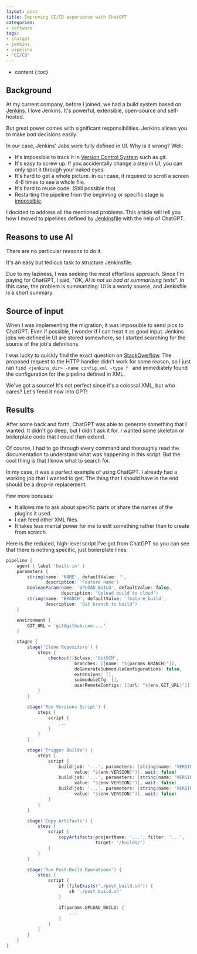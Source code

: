 ```yaml
---
layout: post
title: Improving CI/CD experience with ChatGPT
categories:
- software
tags:
- chatgpt
- jenkins
- pipeline
- "CI/CD"
---
```



* content
{:toc}

## Background

At my current company, before I joined, we had a build system based on [Jenkins](https://en.wikipedia.org/wiki/Jenkins_(software)).
I love Jenkins. It's powerful, extensible, open-source and self-hosted.

But great power comes with significant responsibilities. Jenkins allows you to make _bad_ decisions easily.

In our case, Jenkins' Jobs were fully defined in UI. Why is it wrong? Well:

* It's impossible to track it in [Version Control System](https://en.wikipedia.org/wiki/Version_control) such as git.
* It's easy to screw up. If you accidentally change a step in UI, you can only spot it through your naked eyes.
* It's hard to get a whole picture. In our case, it required to scroll a screen 4-6 times to see a whole file.
* It's hard to reuse code. (Still possible tho)
* Restarting the pipeline from the beginning or specific stage is [impossible](https://issues.jenkins.io/browse/JENKINS-45455).

I decided to address all the mentioned problems.
This article will tell you how I moved to pipelines defined by [Jenkinsfile](https://www.jenkins.io/doc/book/pipeline/jenkinsfile/) with the help of ChatGPT.

## Reasons to use AI

There are no particular reasons to do it.

It's an easy but tedious task to structure Jenkinsfile.

Due to my laziness, I was seeking the most effortless approach. Since I'm paying for ChatGPT, I said, "_OK, AI is not so bad at summarizing texts_". In this case, the problem is summarizing: UI is a wordy source, and Jenkisfile is a short summary.


## Source of input

When I was implementing the migration, it was impossible to send pics to ChatGPT. Even if possible, I wonder if I can treat it as good input.
Jenkins jobs we defined in UI are stored somewhere, so I started searching for the source of the job's definitions.

I was lucky to quickly find the exact question on [StackOverflow](https://stackoverflow.com/questions/71504138/how-to-view-jenkins-job-configuration-as-xml-in-the-browser).
The proposed request to the HTTP handler didn't work for some reason, so I just ran `find <jenkins_dir> -name config.xml -type f ` and immediately found the configuration for the pipeline defined in XML.

We've got a source! It's not perfect since it's a colossal XML, but who cares? Let's feed it now into GPT!

## Results

After some back and forth, ChatGPT was able to generate something that I wanted.
It didn't go deep, but I didn't ask it for. I wanted some skeleton or boilerplate code that I could then extend.

Of course, I had to go through every command and thoroughly read the documentation to understand what was happening in this script.
But the cool thing is that I know what to search for.

In my case, it was a perfect example of using ChatGPT. I already had a working job that I wanted to get. The thing that I should have in the end should be a drop-in replacement.

Few more bonuses:
* It allows me to ask about specific parts or share the names of the plugins it used.
* I can feed other XML files.
* It takes less mental power for me to edit something rather than to create from scratch.

Here is the reduced, high-level script I've got from ChatGPT so you can see that there is nothing specific, just boilerplate lines:

```groovy
pipeline {
    agent { label 'built-in' }
    parameters {
        string(name: 'NAME', defaultValue: '',
               description: 'Feature name')
        booleanParam(name: 'UPLOAD_BUILD', defaultValue: false,
                     description: 'Upload build to cloud')
        string(name: 'BRANCH', defaultValue: 'feature_build',
               description: 'Git branch to build')
    }

    environment {
        GIT_URL = 'git@github.com:...'
    }

    stages {
        stage('Clone Repository') {
            steps {
                checkout([$class: 'GitSCM',
                          branches: [[name: "${params.BRANCH}"]],
                          doGenerateSubmoduleConfigurations: false,
                          extensions: [],
                          submoduleCfg: [],
                          userRemoteConfigs: [[url: "${env.GIT_URL}"]]])
            }
        }

        stage('Run Versions Script') {
            steps {
                script {
                    ...
                }
            }
        }

        stage('Trigger Builds') {
            steps {
                script {
                    build(job: '...', parameters: [string(name: 'VERSION',
                          value: "${env.VERSION}")], wait: false)
                    build(job: '...', parameters: [string(name: 'VERSION',
                          value: "${env.VERSION}")], wait: false)
                    build(job: '...', parameters: [string(name: 'VERSION',
                          value: "${env.VERSION}")], wait: false)
                }
            }
        }

        stage('Copy Artifacts') {
            steps {
                script {
                    copyArtifacts(projectName: '...', filter: '...',
                                  target: '/builds/')
                }
            }
        }

        stage('Run Post-Build Operations') {
            steps {
                script {
                    if (fileExists('./post_build.sh')) {
                        sh './post_build.sh'
                    }

                    if(params.UPLOAD_BUILD) {
                        ...
                    }
                }
            }
        }
    }
}
```
